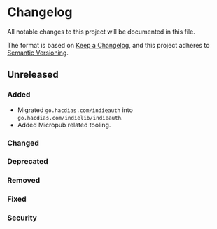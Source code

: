 # Changelog

All notable changes to this project will be documented in this file.

The format is based on [Keep a Changelog](https://keepachangelog.com/en/1.0.0/),
and this project adheres to [Semantic Versioning](https://semver.org/spec/v2.0.0.html).

## Unreleased

### Added

- Migrated `go.hacdias.com/indieauth` into `go.hacdias.com/indielib/indieauth`.
- Added Micropub related tooling.

### Changed

### Deprecated

### Removed

### Fixed

### Security
